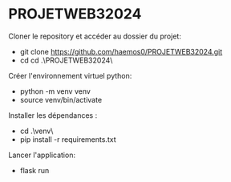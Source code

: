 # PROJETWEB32024

Cloner le repository  et accéder au dossier du projet:
 - git clone https://github.com/haemos0/PROJETWEB32024.git
 - cd cd .\PROJETWEB32024\

Créer l'environnement virtuel python:
  - python -m venv venv
  - source venv/bin/activate

Installer les dépendances :
  - cd .\venv\
  - pip install -r requirements.txt

Lancer l'application:
  - flask run

